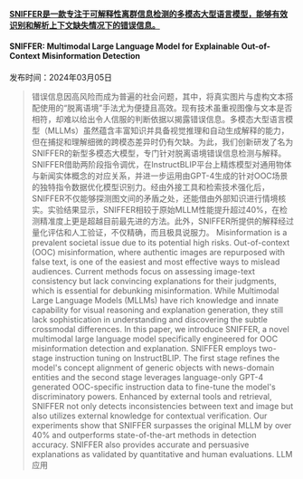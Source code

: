 #### [SNIFFER是一款专注于可解释性离群信息检测的多模态大型语言模型，能够有效识别和解析上下文缺失情况下的错误信息。](https://arxiv.org/abs/2403.03170)
#### SNIFFER: Multimodal Large Language Model for Explainable Out-of-Context Misinformation Detection
发布时间：2024年03月05日
> 错误信息因高风险而成为普遍的社会问题，其中，将真实图片与虚构文本搭配使用的“脱离语境”手法尤为便捷且高效。现有技术虽重视图像与文本是否相符，却难以给出令人信服的判断依据以揭露错误信息。多模态大型语言模型（MLLMs）虽然蕴含丰富知识并具备视觉推理和自动生成解释的能力，但在捕捉和理解细微的跨模态差异时仍有欠缺。为此，我们创新研发了名为SNIFFER的新型多模态大模型，专门针对脱离语境错误信息检测与解释。SNIFFER借助两阶段指令调优，在InstructBLIP平台上精炼模型对通用物体与新闻实体概念的对应关系，并进一步运用由GPT-4生成的针对OOC场景的独特指令数据优化模型识别力。经由外接工具和检索技术强化后，SNIFFER不仅能够探测图文间的矛盾之处，还能借由外部知识进行情境核实。实验结果显示，SNIFFER相较于原始MLLM性能提升超过40%，在检测精准度上更是超越目前最先进的方法。此外，SNIFFER所提供的解释经过量化评估和人工验证，不仅精确，而且极具说服力。
> Misinformation is a prevalent societal issue due to its potential high risks. Out-of-context (OOC) misinformation, where authentic images are repurposed with false text, is one of the easiest and most effective ways to mislead audiences. Current methods focus on assessing image-text consistency but lack convincing explanations for their judgments, which is essential for debunking misinformation. While Multimodal Large Language Models (MLLMs) have rich knowledge and innate capability for visual reasoning and explanation generation, they still lack sophistication in understanding and discovering the subtle crossmodal differences. In this paper, we introduce SNIFFER, a novel multimodal large language model specifically engineered for OOC misinformation detection and explanation. SNIFFER employs two-stage instruction tuning on InstructBLIP. The first stage refines the model's concept alignment of generic objects with news-domain entities and the second stage leverages language-only GPT-4 generated OOC-specific instruction data to fine-tune the model's discriminatory powers. Enhanced by external tools and retrieval, SNIFFER not only detects inconsistencies between text and image but also utilizes external knowledge for contextual verification. Our experiments show that SNIFFER surpasses the original MLLM by over 40% and outperforms state-of-the-art methods in detection accuracy. SNIFFER also provides accurate and persuasive explanations as validated by quantitative and human evaluations.
LLM应用